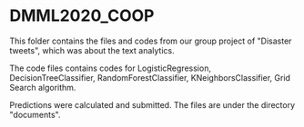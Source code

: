 # DMML2020_COOP

This folder contains the files and codes from our group project of "Disaster tweets", which was about the text analytics.

The code files contains codes for LogisticRegression, DecisionTreeClassifier, RandomForestClassifier, KNeighborsClassifier, Grid Search algorithm.

Predictions were calculated and submitted. The files are under the directory "documents".


